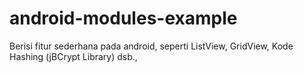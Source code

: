 # android-modules-example
Berisi fitur sederhana pada android, seperti ListView, GridView, Kode Hashing (jBCrypt Library) dsb.,
